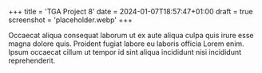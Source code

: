 +++
title = 'TGA Project 8'
date = 2024-01-07T18:57:47+01:00
draft = true
screenshot = 'placeholder.webp'
+++

Occaecat aliqua consequat laborum ut ex aute aliqua culpa quis irure esse magna dolore quis. Proident fugiat labore eu laboris officia Lorem enim. Ipsum occaecat cillum ut tempor id sint aliqua incididunt nisi incididunt reprehenderit.

